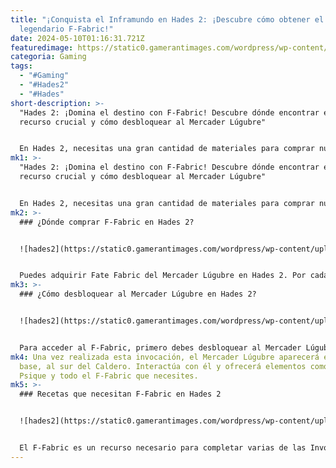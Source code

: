 ```yaml
---
title: "¡Conquista el Inframundo en Hades 2: ¡Descubre cómo obtener el
  legendario F-Fabric!"
date: 2024-05-10T01:16:31.721Z
featuredimage: https://static0.gamerantimages.com/wordpress/wp-content/uploads/2024/05/hades-2-where-to-find-fated-fabric-f-fabric.jpg?q=70&fit=contain&w=1140&h=&dpr=1
categoria: Gaming
tags:
  - "#Gaming"
  - "#Hades2"
  - "#Hades"
short-description: >-
  "Hades 2: ¡Domina el destino con F-Fabric! Descubre dónde encontrar este
  recurso crucial y cómo desbloquear al Mercader Lúgubre"


  En Hades 2, necesitas una gran cantidad de materiales para comprar nuevas armas, desbloquear herramientas de recolección y más. Entre estos materiales se encuentra algo llamado F-Fabric o Fate Fabric, esencial para "enc
mk1: >-
  "Hades 2: ¡Domina el destino con F-Fabric! Descubre dónde encontrar este
  recurso crucial y cómo desbloquear al Mercader Lúgubre"


  En Hades 2, necesitas una gran cantidad de materiales para comprar nuevas armas, desbloquear herramientas de recolección y más. Entre estos materiales se encuentra algo llamado F-Fabric o Fate Fabric, esencial para "encantamientos relacionados con el azar y la fortuna", como se indica en el juego. ¿Quieres saber dónde encontrarlo? ¡Sigue leyendo!
mk2: >-
  ### ¿Dónde comprar F-Fabric en Hades 2?


  ![hades2](https://static0.gamerantimages.com/wordpress/wp-content/uploads/2024/05/hades-2-where-to-find-fated-fabric-f-fabric-wretched-1.jpg?q=70&fit=crop&w=1500&dpr=1 "hades2")


  Puedes adquirir Fate Fabric del Mercader Lúgubre en Hades 2. Por cada uno, necesitarás pagar 60 huesos. En raras ocasiones, también puedes obtener este ítem gratis del NPC Arachne. Sin embargo, para desbloquear este recurso, primero debes desbloquear al Mercader Lúgubre.
mk3: >-
  ### ¿Cómo desbloquear al Mercader Lúgubre en Hades 2?


  ![hades2](https://static0.gamerantimages.com/wordpress/wp-content/uploads/2024/05/hades-2-where-to-find-fated-fabric-f-fabric-sell.jpg?q=70&fit=crop&w=1500&dpr=1 "hades2")


  Para acceder al F-Fabric, primero debes desbloquear al Mercader Lúgubre realizando la invocación de la Fortuna Mercantil. Interactúa con el Caldero en la base entre las carreras y elige completar la invocación; te costará 10 huesos, la moneda que obtienes al derrotar a un enemigo.
mk4: Una vez realizada esta invocación, el Mercader Lúgubre aparecerá en la
  base, al sur del Caldero. Interactúa con él y ofrecerá elementos como Cenizas,
  Psique y todo el F-Fabric que necesites.
mk5: >-
  ### Recetas que necesitan F-Fabric en Hades 2


  ![hades2](https://static0.gamerantimages.com/wordpress/wp-content/uploads/2024/05/hades-2-where-to-find-fated-fabric-f-fabric-arachne-1.jpg?q=70&fit=crop&w=1500&dpr=1 "hades2")


  El F-Fabric es un recurso necesario para completar varias de las Invocaciones en el Caldero. Estas incluyen Abyssal Insight, Consecration of Ashes, Doomed Beckoning, Empath’s Intuition, Propensity Toward Gold y Rush of Fresh Air. ¡Asegúrate de tener suficiente F-Fabric para desbloquear estas valiosas habilidades y recursos en tu carrera hacia la victoria en Hades 2!
---
```

